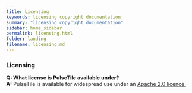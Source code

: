 ```yaml
---
title: Licensing
keywords: licensing copyright documentation
summary: "licensing copyright documentation"
sidebar: home_sidebar
permalink: licensing.html
folder: landing
filename: licensing.md
---
```


### Licensing  

**Q: What license is PulseTile available under?**   
**A:** PulseTile is available for widespread use under an [Apache 2.0 licence.](https://tldrlegal.com/license/apache-license-2.0-(apache-2.0)) 




